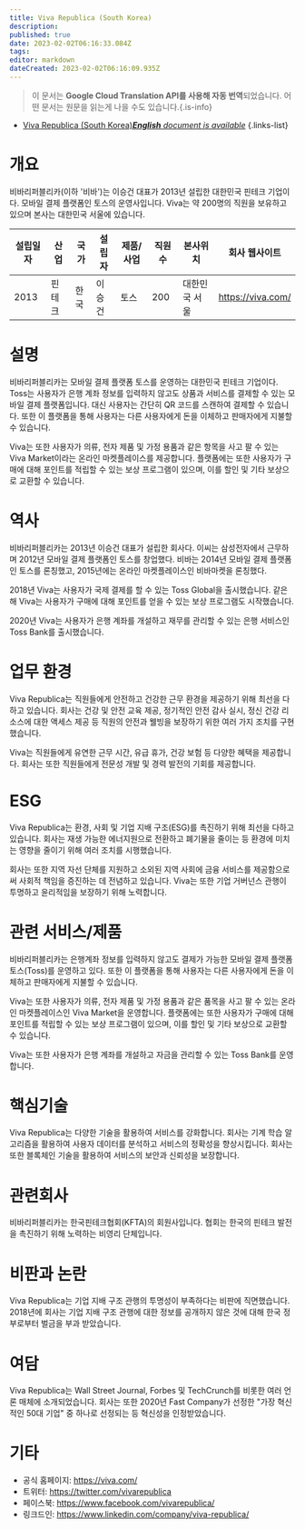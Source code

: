 ```yaml
---
title: Viva Republica (South Korea)
description: 
published: true
date: 2023-02-02T06:16:33.084Z
tags: 
editor: markdown
dateCreated: 2023-02-02T06:16:09.935Z
---
```


> 이 문서는 **Google Cloud Translation API를 사용해 자동 번역**되었습니다.
어떤 문서는 원문을 읽는게 나을 수도 있습니다.{.is-info}



- [Viva Republica (South Korea)***English** document is available*](/en/Knowledge-base/Dictionary/Company/viva-republica-south-korea)
{.links-list}


# 개요

비바리퍼블리카(이하 '비바')는 이승건 대표가 2013년 설립한 대한민국 핀테크 기업이다. 모바일 결제 플랫폼인 토스의 운영사입니다. Viva는 약 200명의 직원을 보유하고 있으며 본사는 대한민국 서울에 있습니다.

| 설립일자 | 산업 | 국가 | 설립자 | 제품/사업 | 직원 수 | 본사위치 | 회사 웹사이트 |
|----|---------|--------|--------|---|-----|------------------------|----------------|
| 2013 | 핀테크 | 한국 | 이승건 | 토스 | 200 | 대한민국 서울 | https://viva.com/ |

# 설명

비바리퍼블리카는 모바일 결제 플랫폼 토스를 운영하는 대한민국 핀테크 기업이다. Toss는 사용자가 은행 계좌 정보를 입력하지 않고도 상품과 서비스를 결제할 수 있는 모바일 결제 플랫폼입니다. 대신 사용자는 간단히 QR 코드를 스캔하여 결제할 수 있습니다. 또한 이 플랫폼을 통해 사용자는 다른 사용자에게 돈을 이체하고 판매자에게 지불할 수 있습니다.

Viva는 또한 사용자가 의류, 전자 제품 및 가정 용품과 같은 항목을 사고 팔 수 있는 Viva Market이라는 온라인 마켓플레이스를 제공합니다. 플랫폼에는 또한 사용자가 구매에 대해 포인트를 적립할 수 있는 보상 프로그램이 있으며, 이를 할인 및 기타 보상으로 교환할 수 있습니다.

# 역사

비바리퍼블리카는 2013년 이승건 대표가 설립한 회사다. 이씨는 삼성전자에서 근무하며 2012년 모바일 결제 플랫폼인 토스를 창업했다. 비바는 2014년 모바일 결제 플랫폼인 토스를 론칭했고, 2015년에는 온라인 마켓플레이스인 비바마켓을 론칭했다.

2018년 Viva는 사용자가 국제 결제를 할 수 있는 Toss Global을 출시했습니다. 같은 해 Viva는 사용자가 구매에 대해 포인트를 얻을 수 있는 보상 프로그램도 시작했습니다.

2020년 Viva는 사용자가 은행 계좌를 개설하고 재무를 관리할 수 있는 은행 서비스인 Toss Bank를 출시했습니다.

# 업무 환경

Viva Republica는 직원들에게 안전하고 건강한 근무 환경을 제공하기 위해 최선을 다하고 있습니다. 회사는 건강 및 안전 교육 제공, 정기적인 안전 감사 실시, 정신 건강 리소스에 대한 액세스 제공 등 직원의 안전과 웰빙을 보장하기 위한 여러 가지 조치를 구현했습니다.

Viva는 직원들에게 유연한 근무 시간, 유급 휴가, 건강 보험 등 다양한 혜택을 제공합니다. 회사는 또한 직원들에게 전문성 개발 및 경력 발전의 기회를 제공합니다.

# ESG

Viva Republica는 환경, 사회 및 기업 지배 구조(ESG)를 촉진하기 위해 최선을 다하고 있습니다. 회사는 재생 가능한 에너지원으로 전환하고 폐기물을 줄이는 등 환경에 미치는 영향을 줄이기 위해 여러 조치를 시행했습니다.

회사는 또한 지역 자선 단체를 지원하고 소외된 지역 사회에 금융 서비스를 제공함으로써 사회적 책임을 증진하는 데 전념하고 있습니다. Viva는 또한 기업 거버넌스 관행이 투명하고 윤리적임을 보장하기 위해 노력합니다.

# 관련 서비스/제품

비바리퍼블리카는 은행계좌 정보를 입력하지 않고도 결제가 가능한 모바일 결제 플랫폼 토스(Toss)를 운영하고 있다. 또한 이 플랫폼을 통해 사용자는 다른 사용자에게 돈을 이체하고 판매자에게 지불할 수 있습니다.

Viva는 또한 사용자가 의류, 전자 제품 및 가정 용품과 같은 품목을 사고 팔 수 있는 온라인 마켓플레이스인 Viva Market을 운영합니다. 플랫폼에는 또한 사용자가 구매에 대해 포인트를 적립할 수 있는 보상 프로그램이 있으며, 이를 할인 및 기타 보상으로 교환할 수 있습니다.

Viva는 또한 사용자가 은행 계좌를 개설하고 자금을 관리할 수 있는 Toss Bank를 운영합니다.

# 핵심기술

Viva Republica는 다양한 기술을 활용하여 서비스를 강화합니다. 회사는 기계 학습 알고리즘을 활용하여 사용자 데이터를 분석하고 서비스의 정확성을 향상시킵니다. 회사는 또한 블록체인 기술을 활용하여 서비스의 보안과 신뢰성을 보장합니다.

# 관련회사

비바리퍼블리카는 한국핀테크협회(KFTA)의 회원사입니다. 협회는 한국의 핀테크 발전을 촉진하기 위해 노력하는 비영리 단체입니다.

# 비판과 논란

Viva Republica는 기업 지배 구조 관행의 투명성이 부족하다는 비판에 직면했습니다. 2018년에 회사는 기업 지배 구조 관행에 대한 정보를 공개하지 않은 것에 대해 한국 정부로부터 벌금을 부과 받았습니다.

# 여담

Viva Republica는 Wall Street Journal, Forbes 및 TechCrunch를 비롯한 여러 언론 매체에 소개되었습니다. 회사는 또한 2020년 Fast Company가 선정한 "가장 혁신적인 50대 기업" 중 하나로 선정되는 등 혁신성을 인정받았습니다.

# 기타

- 공식 홈페이지: https://viva.com/
- 트위터: https://twitter.com/vivarepublica
- 페이스북: https://www.facebook.com/vivarepublica/
- 링크드인: https://www.linkedin.com/company/viva-republica/